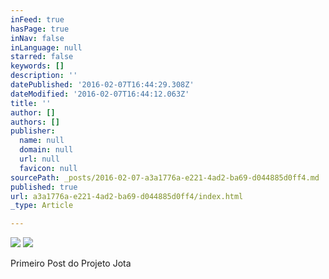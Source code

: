 ```yaml
---
inFeed: true
hasPage: true
inNav: false
inLanguage: null
starred: false
keywords: []
description: ''
datePublished: '2016-02-07T16:44:29.308Z'
dateModified: '2016-02-07T16:44:12.063Z'
title: ''
author: []
authors: []
publisher:
  name: null
  domain: null
  url: null
  favicon: null
sourcePath: _posts/2016-02-07-a3a1776a-e221-4ad2-ba69-d044885d0ff4.md
published: true
url: a3a1776a-e221-4ad2-ba69-d044885d0ff4/index.html
_type: Article

---
```

![](https://the-grid-user-content.s3-us-west-2.amazonaws.com/bfd93504-12d0-4bfb-988e-5631570bcef8.png)
![](https://the-grid-user-content.s3-us-west-2.amazonaws.com/75a58587-2759-440e-868b-97e95df3e26a.png)

Primeiro Post do Projeto Jota